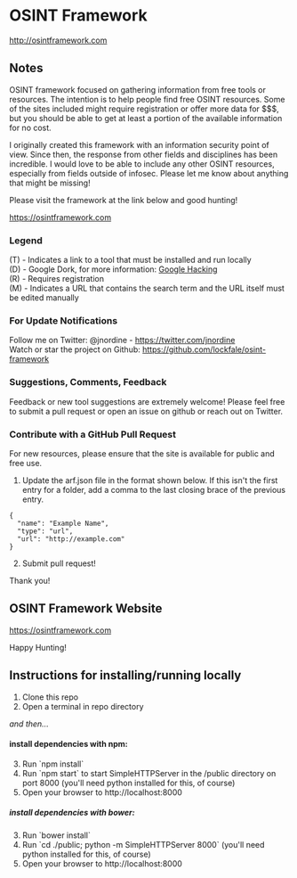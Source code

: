 # OSINT Framework

http://osintframework.com

## Notes
OSINT framework focused on gathering information from free tools or resources. The intention is to help people find free OSINT resources. Some of the sites included might require registration or offer more data for $$$, but you should be able to get at least a portion of the available information for no cost.

I originally created this framework with an information security point of view. Since then, the response from other fields and disciplines has been incredible. I would love to be able to include any other OSINT resources, especially from fields outside of infosec. Please let me know about anything that might be missing!

Please visit the framework at the link below and good hunting!

https://osintframework.com

### Legend
(T) - Indicates a link to a tool that must be installed and run locally  
(D) - Google Dork, for more information: <a href="https://en.wikipedia.org/wiki/Google_hacking">Google Hacking</a>  
(R) - Requires registration  
(M) - Indicates a URL that contains the search term and the URL itself must be edited manually  

### For Update Notifications
Follow me on Twitter: @jnordine - https://twitter.com/jnordine  
Watch or star the project on Github: https://github.com/lockfale/osint-framework

### Suggestions, Comments, Feedback
Feedback or new tool suggestions are extremely welcome!  Please feel free to submit a pull request or open an issue on github or reach out on Twitter.

### Contribute with a GitHub Pull Request
For new resources, please ensure that the site is available for public and free use.
<ol start="1">
  <li>Update the arf.json file in the format shown below. If this isn't the first entry for a folder, add a comma to the last closing brace of the previous entry.</li>
</ol>

```
{
  "name": "Example Name",
  "type": "url",
  "url": "http://example.com"
}
```

<ol start="2">
  <li>Submit pull request!</li>
</ol>

Thank you!

## OSINT Framework Website

https://osintframework.com

Happy Hunting!

## Instructions for installing/running locally

<ol start="1">
  <li>Clone this repo</li>
  <li>Open a terminal in repo directory</li>
</ol>

_and then..._

#### install dependencies with npm:
<ol start="3">
  <li>Run `npm install`</li>
  <li>Run `npm start` to start SimpleHTTPServer in the /public directory on port 8000 (you'll need python installed for this, of course)</li>
  <li>Open your browser to http://localhost:8000</li>
</ol>

##### install dependencies with bower:
<ol start="3">
  <li>Run `bower install`</li>
  <li>Run `cd ./public; python -m SimpleHTTPServer 8000` (you'll need python installed for this, of course)</li>
  <li>Open your browser to http://localhost:8000</li>
</ol>